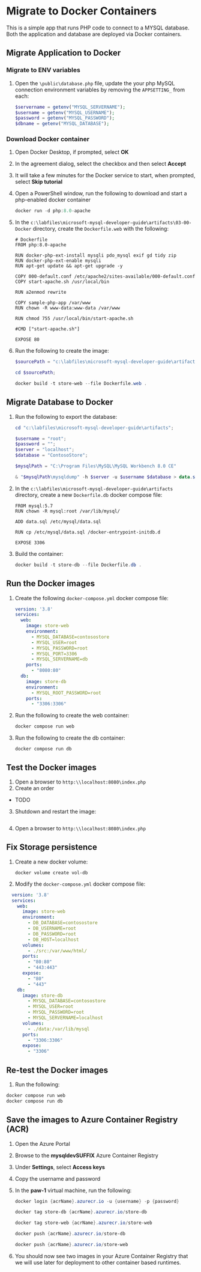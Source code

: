 # Migrate to Docker Containers

This is a simple app that runs PHP code to connect to a MYSQL database.  Both the application and database are deployed via Docker containers.

## Migrate Application to Docker

### Migrate to ENV variables

1. Open the `\public\database.php` file, update the your php MySQL connection environment variables by removing the `APPSETTING_` from each:

    ```php
    $servername = getenv("MYSQL_SERVERNAME");
    $username = getenv("MYSQL_USERNAME");
    $password = getenv("MYSQL_PASSWORD");
    $dbname = getenv("MYSQL_DATABASE");
    ```

### Download Docker container

1. Open Docker Desktop, if prompted, select **OK**
2. In the agreement dialog, select the checkbox and then select  **Accept**
3. It will take a few minutes for the Docker service to start, when prompted, select **Skip tutorial**
4. Open a PowerShell window, run the following to download and start a php-enabled docker container

    ```Powershell
    docker run -d php:8.0-apache
    ```

5. In the `c:\labfiles\microsoft-mysql-developer-guide\artifacts\03-00-Docker` directory, create the `Dockerfile.web` with the following:

    ```text
    # Dockerfile
    FROM php:8.0-apache

    RUN docker-php-ext-install mysqli pdo_mysql exif gd tidy zip
    RUN docker-php-ext-enable mysqli
    RUN apt-get update && apt-get upgrade -y

    COPY 000-default.conf /etc/apache2/sites-available/000-default.conf
    COPY start-apache.sh /usr/local/bin

    RUN a2enmod rewrite

    COPY sample-php-app /var/www
    RUN chown -R www-data:www-data /var/www

    RUN chmod 755 /usr/local/bin/start-apache.sh

    #CMD ["start-apache.sh"]

    EXPOSE 80
    ```

6. Run the following to create the image:

    ```PowerShell
    $sourcePath = "c:\labfiles\microsoft-mysql-developer-guide\artifacts";

    cd $sourcePath;

    docker build -t store-web --file Dockerfile.web . 
    ```

## Migrate Database to Docker

1. Run the following to export the database:

    ```powershell
    cd "c:\labfiles\microsoft-mysql-developer-guide\artifacts";

    $username = "root";
    $password = "";
    $server = "localhost";
    $database = "ContosoStore";

    $mysqlPath = "C:\Program Files\MySQL\MySQL Workbench 8.0 CE"

    & "$mysqlPath\mysqldump" -h $server -u $username $database > data.sql
    ```

2. In the `c:\labfiles\microsoft-mysql-developer-guide\artifacts` directory, create a new `Dockerfile.db` docker compose file:

    ```text
    FROM mysql:5.7
    RUN chown -R mysql:root /var/lib/mysql/

    ADD data.sql /etc/mysql/data.sql

    RUN cp /etc/mysql/data.sql /docker-entrypoint-initdb.d

    EXPOSE 3306
    ```

3. Build the container:

    ```PowerShell
    docker build -t store-db --file Dockerfile.db .
    ```

## Run the Docker images

1. Create the following `docker-compose.yml` docker compose file:

    ```yaml
    version: '3.8'
    services:
      web:
        image: store-web
        environment:
          - MYSQL_DATABASE=contosostore
          - MYSQL_USER=root
          - MYSQL_PASSWORD=root
          - MYSQL_PORT=3306
          - MYSQL_SERVERNAME=db
        ports:
          - "8080:80" 
      db:
        image: store-db 
        environment:
          - MYSQL_ROOT_PASSWORD=root
        ports:
          - "3306:3306"
   ```

2. Run the following to create the web container:

    ```PowerShell
    docker compose run web
    ```

3. Run the following to create the db container:

    ```docker
    docker compose run db
    ```

## Test the Docker images

1. Open a browser to `http:\\localhost:8080\index.php`
2. Create an order
  - TODO
3. Shutdown and restart the image:

  ```PowerShell
  ```

4. Open a browser to `http:\\localhost:8080\index.php`

## Fix Storage persistence

1. Create a new docker volume:

    ```docker
    docker volume create vol-db
    ```

2. Modify the `docker-compose.yml` docker compose file:

  ```yaml
    version: '3.8'
    services:
      web:
        image: store-web
        environment:
          - DB_DATABASE=contosostore
          - DB_USERNAME=root
          - DB_PASSWORD=root
          - DB_HOST=localhost
        volumes:
          - ./src:/var/www/html/
        ports:
          - "80:80" 
          - "443:443"
        expose:
          - "80" 
          - "443" 
      db:
        image: store-db 
          - MYSQL_DATABASE=contosostore
          - MYSQL_USER=root
          - MYSQL_PASSWORD=root
          - MYSQL_SERVERNAME=localhost
        volumes:
          - ./data:/var/lib/mysql
        ports:
          - "3306:3306"
        expose:
          - "3306"
   ```

## Re-test the Docker images

1. Run the following:

  ```PowerShell
  docker compose run web
  docker compose run db
  ```

## Save the images to Azure Container Registry (ACR)

1. Open the Azure Portal
2. Browse to the **mysqldevSUFFIX** Azure Container Registry
3. Under **Settings**, select **Access keys**
4. Copy the username and password
5. In the **paw-1** virtual machine, run the following:

    ```powershell
    docker login {acrName}.azurecr.io -u {username} -p {password}

    docker tag store-db {acrName}.azurecr.io/store-db

    docker tag store-web {acrName}.azurecr.io/store-web

    docker push {acrName}.azurecr.io/store-db

    docker push {acrName}.azurecr.io/store-web
    ```

6. You should now see two images in your Azure Container Registry that we will use later for deployment to other container based runtimes.
